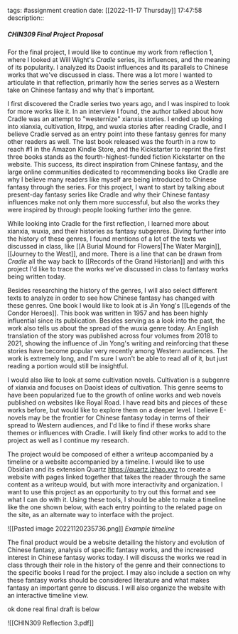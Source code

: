 tags: #assignment 
creation date: [[2022-11-17 Thursday]] 17:47:58
description::

##### CHIN309 Final Project Proposal
For the final project, I would like to continue my work from reflection 1, where I looked at Will Wight's *Cradle* series, its influences, and the meaning of its popularity. I analyzed its Daoist influences and its parallels to Chinese works that we've discussed in class. There was a lot more I wanted to articulate in that reflection, primarily how the series serves as a Western take on Chinese fantasy and why that's important.

I first discovered the Cradle series two years ago, and I was inspired to look for more works like it. In an interview I found, the author talked about how Cradle was an attempt to "westernize" xianxia stories. I ended up looking into xianxia, cultivation, litrpg, and wuxia stories after reading Cradle, and I believe Cradle served as an entry point into these fantasy genres for many other readers as well. The last book released was the fourth in a row to reach #1 in the Amazon Kindle Store, and the Kickstarter to reprint the first three books stands as the fourth-highest-funded fiction Kickstarter on the website. This success, its direct inspiration from Chinese fantasy, and the large online communities dedicated to recommending books like Cradle are why I believe many readers like myself are being introduced to Chinese fantasy through the series. For this project, I want to start by talking about present-day fantasy series like Cradle and why their Chinese fantasy influences make not only them more successful, but also the works they were inspired by through people looking further into the genre. 

While looking into Cradle for the first reflection, I learned more about xianxia, wuxia, and their histories as fantasy subgenres. Diving further into the history of these genres, I found mentions of a lot of the texts we discussed in class, like [[A Burial Mound for Flowers|The Water Margin]], [[Journey to the West]], and more. There is a line that can be drawn from *Cradle* all the way back to [[Records of the Grand Historian]] and with this project I'd like to trace the works we've discussed in class to fantasy works being written today.

Besides researching the history of the genres, I will also select different texts to analyze in order to see how Chinese fantasy has changed with these genres. One book I would like to look at is Jin Yong's [[Legends of the Condor Heroes]]. This book was written in 1957 and has been highly influential since its publication. Besides serving as a look into the past, the work also tells us about the spread of the wuxia genre today. An English translation of the story was published across four volumes from 2018 to 2021, showing the influence of Jin Yong's writing and reinforcing that these stories have become popular very recently among Western audiences. The work is extremely long, and I'm sure I won't be able to read all of it, but just reading a portion would still be insightful.

I would also like to look at some cultivation novels. Cultivation is a subgenre of xianxia and focuses on Daoist ideas of cultivation. This genre seems to have been popularized fue to the growth of online works and web novels published on websites like Royal Road. I have read bits and pieces of these works before, but would like to explore them on a deeper level. I believe E-novels may be the frontier for Chinese fantasy today in terms of their spread to Western audiences, and I'd like to find if these works share themes or influences with Cradle. I will likely find other works to add to the project as well as I continue my research.

The project would be composed of either a writeup accompanied by a timeline or a website accompanied by a timeline. I would like to use Obsidian and its extension Quartz https://quartz.jzhao.xyz to create a website with pages linked together that takes the reader through the same content as a writeup would, but with more interactivity and organization. I want to use this project as an opportunity to try out this format and see what I can do with it. Using these tools, I should be able to make a timeline like the one shown below, with each entry pointing to the related page on the site, as an alternate way to interface with the project.

![[Pasted image 20221120235736.png]]
*Example timeline*

The final product would be a website detailing the history and evolution of Chinese fantasy, analysis of specific fantasy works, and the increased interest in Chinese fantasy works today. I will discuss the works we read in class through their role in the history of the genre and their connections to the specific books I read for the project. I may also include a section on why these fantasy works should be considered literature and what makes fantasy an important genre to discuss. I will also organize the website with an interactive timeline view.


ok done real final draft is below

![[CHIN309 Reflection 3.pdf]]